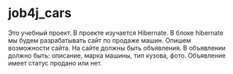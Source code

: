 # job4j_cars

Это учебный проект. В проекте изучается Hibernate.
В блоке hibernate мы будем разрабатывать сайт по продаже машин.
Опишем возможности сайта.
На сайте должны быть объявления. 
В объявлении должно быть: описание, марка машины, тип кузова, фото.
Объявление имеет статус продано или нет.